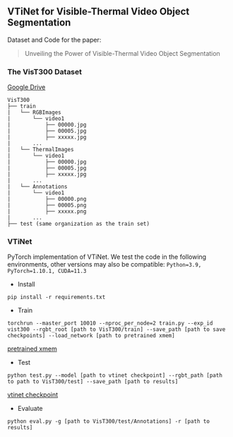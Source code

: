 ## VTiNet for Visible-Thermal Video Object Segmentation

Dataset and Code for the paper:
>Unveiling the Power of Visible-Thermal Video Object Segmentation

### The VisT300 Dataset

[Google Drive](https://drive.google.com/drive/folders/1OYD1dfIDi-JTJ6wLjtPxCD0lWKc-TXmu?usp=sharing)

```
VisT300
├── train
|   └── RGBImages
|       └── video1
|           ├── 00000.jpg
|           ├── 00005.jpg
|           ├── xxxxx.jpg
|       ...
|   └── ThermalImages
|       └── video1
|           ├── 00000.jpg
|           ├── 00005.jpg
|           ├── xxxxx.jpg
|       ...
|   └── Annotations
|       └── video1
|           ├── 00000.png
|           ├── 00005.png
|           ├── xxxxx.png
|       ...
├── test (same organization as the train set)
```

### VTiNet

PyTorch implementation of VTiNet. We test the code in the following environments, other versions may also be compatible: ```Python=3.9, PyTorch=1.10.1, CUDA=11.3```

- Install
```shell
pip install -r requirements.txt
```

- Train
```shell
torchrun --master_port 10010 --nproc_per_node=2 train.py --exp_id vist300 --rgbt_root [path to VisT300/train] --save_path [path to save checkpoints] --load_network [path to pretrained xmem]
```
[pretrained xmem](https://github.com/hkchengrex/XMem/releases/download/v1.0/XMem-s012.pth)

- Test
```shell
python test.py --model [path to vtinet checkpoint] --rgbt_path [path to path to VisT300/test] --save_path [path to results]
```
[vtinet checkpoint](https://drive.google.com/drive/folders/1OYD1dfIDi-JTJ6wLjtPxCD0lWKc-TXmu?usp=sharing)

- Evaluate
```shell
python eval.py -g [path to VisT300/test/Annotations] -r [path to results]
```
